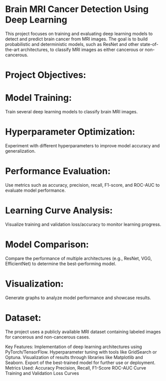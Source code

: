 # Brain MRI Cancer Detection Using Deep Learning
This project focuses on training and evaluating deep learning models to detect and predict brain cancer from MRI images. The goal is to build probabilistic and deterministic models, such as ResNet and other state-of-the-art architectures, to classify MRI images as either cancerous or non-cancerous.

# Project Objectives:
# Model Training: 
Train several deep learning models to classify brain MRI images.
# Hyperparameter Optimization: 
Experiment with different hyperparameters to improve model accuracy and generalization.
# Performance Evaluation: 
Use metrics such as accuracy, precision, recall, F1-score, and ROC-AUC to evaluate model performance.
# Learning Curve Analysis: 
Visualize training and validation loss/accuracy to monitor learning progress.
# Model Comparison:
Compare the performance of multiple architectures (e.g., ResNet, VGG, EfficientNet) to determine the best-performing model.
# Visualization: 
Generate graphs to analyze model performance and showcase results.
# Dataset:
The project uses a publicly available MRI dataset containing labeled images for cancerous and non-cancerous cases.

Key Features:
Implementation of deep learning architectures using PyTorch/TensorFlow.
Hyperparameter tuning with tools like GridSearch or Optuna.
Visualization of results through libraries like Matplotlib and Seaborn.
Export of the best-trained model for further use or deployment.
Metrics Used:
Accuracy
Precision, Recall, F1-Score
ROC-AUC Curve
Training and Validation Loss Curves
